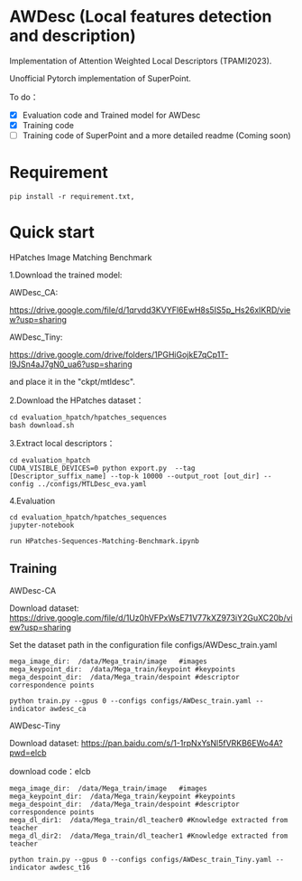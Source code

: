 # AWDesc (Local features detection and description)

Implementation of Attention Weighted Local Descriptors (TPAMI2023).

Unofficial Pytorch implementation of SuperPoint.

To do：
- [x] Evaluation code and Trained model for AWDesc
- [x] Training code 
- [ ] Training code of SuperPoint and a more detailed readme (Coming soon)

# Requirement
```
pip install -r requirement.txt,
```

# Quick start
HPatches Image Matching Benchmark

1.Download the trained model:

AWDesc_CA:

https://drive.google.com/file/d/1qrvdd3KVYFl6EwH8s5IS5p_Hs26xIKRD/view?usp=sharing

AWDesc_Tiny:

https://drive.google.com/drive/folders/1PGHiGojkE7qCp1T-l9JSn4aJ7gN0_ua6?usp=sharing

and place it in the "ckpt/mtldesc".


2.Download the HPatches dataset：

```
cd evaluation_hpatch/hpatches_sequences
bash download.sh
```
3.Extract local descriptors：
```
cd evaluation_hpatch
CUDA_VISIBLE_DEVICES=0 python export.py  --tag [Descriptor_suffix_name] --top-k 10000 --output_root [out_dir] --config ../configs/MTLDesc_eva.yaml
```
4.Evaluation
```
cd evaluation_hpatch/hpatches_sequences
jupyter-notebook

run HPatches-Sequences-Matching-Benchmark.ipynb
```

## Training
AWDesc-CA

Download dataset: https://drive.google.com/file/d/1Uz0hVFPxWsE71V77kXZ973iY2GuXC20b/view?usp=sharing

Set the dataset path in the configuration file configs/AWDesc_train.yaml

```
mega_image_dir:  /data/Mega_train/image   #images
mega_keypoint_dir:  /data/Mega_train/keypoint #keypoints
mega_despoint_dir:  /data/Mega_train/despoint #descriptor correspondence points
```
```
python train.py --gpus 0 --configs configs/AWDesc_train.yaml --indicator awdesc_ca
```
AWDesc-Tiny

Download dataset:
https://pan.baidu.com/s/1-1rpNxYsNl5fVRKB6EWo4A?pwd=elcb 

download code：elcb 
```
mega_image_dir:  /data/Mega_train/image   #images
mega_keypoint_dir:  /data/Mega_train/keypoint #keypoints
mega_despoint_dir:  /data/Mega_train/despoint #descriptor correspondence points
mega_dl_dir1:  /data/Mega_train/dl_teacher0 #Knowledge extracted from teacher
mega_dl_dir2:  /data/Mega_train/dl_teacher1 #Knowledge extracted from teacher
```
```
python train.py --gpus 0 --configs configs/AWDesc_train_Tiny.yaml --indicator awdesc_t16
```

